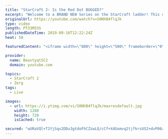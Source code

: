 ```yaml
---
title: "StarCraft 2: Is the Red Dot BUGGED?"
excerpt: "Welcome to a BRAND NEW Series on the StarCraft ladder! This challenege is called \"Infestors to GM,\" where I play Mass Infestors and try to get to Grandmaster! I am allowing myself to make Queens as well, but other than that, the gameplan is INFESTORS!!!  This video features a Zerg vs Terran game that"
originalUrl: https://youtube.com/watch?v=S0NhB4flqJk
type: video
length: PT33M33S
publishedDateTime: 2019-09-16T12:22:24Z
heat: 50

featuredContent: "<iframe width=\"800\" height=\"500\" frameborder=\"0\" src=\"https://www.youtube.com/embed/S0NhB4flqJk\" allow=\"accelerometer; autoplay; encrypted-media; gyroscope; picture-in-picture\" allowfullscreen></iframe>"

provider:
  name: BeastyqtSC2
  domain: youtube.com

topics:
  - StarCraft 2
  - Zerg
tags:
  - Live

images:
  - url: https://i.ytimg.com/vi/S0NhB4flqJk/maxresdefault.jpg
    width: 1280
    height: 720
    isCached: true

secured: "wURaVQl+T1YjSqv2DDu3gtdoFhCZzwLQ/cCf+XdGomvq2tjfkrsUS2+dvP06aDTaajkUGTbO0q1oZn/yrQBQoZkikfdE6ot57VuT5IM6MTQP79/oW3pbThV61EcJwbpOsT/gcOk5Acm4nz/5djVIaTPtCXy8229j1WKAyk1KwCavBxGeuQaOTj1Y9jcdk1MX08JzICL/3A0Rw/HmHfkolPC9FlYMfgbFAbJ+UIX0auu3gqsRZcpsDajEwf567g3UlRZ8YQJ8y5uobM2taF/mt6VS35no3rT255yyHPWUpFs6Df+vFlxtI7c0DJi4v+OAJ0K+yuWdDrgoNUwbE4oV+FPD8w0tG7GrwErMRXSTyRBGoBuCjRpg/3rgIPk1qcbQ0G7n9SKB0tMi/EOCt19UVsBqORfvLfYoCRj5+hclVSY=;9kJTBUJe2YI0cChJZalXcw=="
---
```


